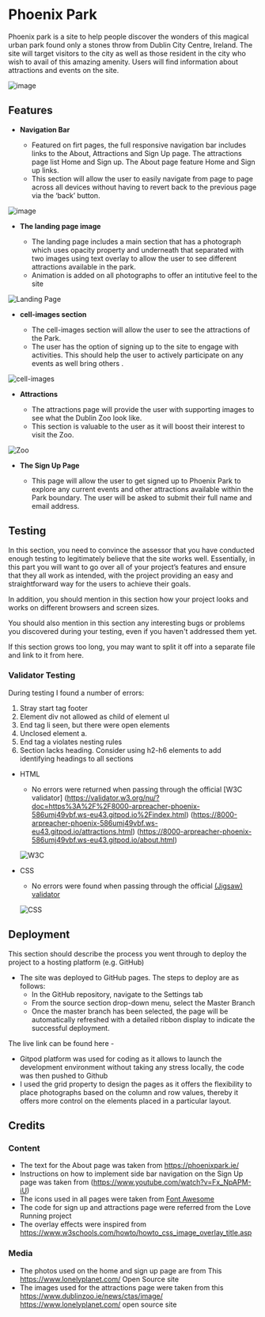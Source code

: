 # Phoenix Park

Phoenix park is a site to help people discover the wonders of this magical urban park found only a stones throw from Dublin City Centre, Ireland. The site will target visitors to the city as well as those resident in the city who wish to avail of this amazing amenity. Users will find information about attractions and events on the site.

![image](https://user-images.githubusercontent.com/101147217/166140608-ed367264-6835-456c-acfa-08d87dc46b4b.png)

## Features 

- __Navigation Bar__

  - Featured on firt pages, the full responsive navigation bar includes links to the About, Attractions and Sign Up page. The attractions page list Home and Sign up. The About page feature Home and Sign up links.
  - This section will allow the user to easily navigate from page to page across all devices without having to revert back to the previous page via the ‘back’ button. 

![image](https://user-images.githubusercontent.com/101147217/166141641-dec4668f-536e-41b1-bb01-8c4ef180a4d4.png)

- __The landing page image__

  - The landing page includes a main section that has a photograph which uses opacity property and underneath that separated with two images using text overlay to allow the user to see different attractions available in the park. 
  - Animation is added on all photographs to offer an intitutive feel to the site

![Landing Page](https://user-images.githubusercontent.com/101147217/166141789-562b6342-073c-448d-b559-480d70dbc00c.png)

- __cell-images section__

  - The cell-images section will allow the user to see the attractions of the Park. 
  - The user has the option of signing up to the site to engage with activities. This should help the user to actively participate on any events as well bring others . 

![cell-images](https://user-images.githubusercontent.com/101147217/166142812-a0660520-7047-43b8-93bc-388a272492ae.png)

- __Attractions__

  - The attractions page will provide the user with supporting images to see what the Dublin Zoo look like. 
  - This section is valuable to the user as it will boost their interest to visit the Zoo. 

![Zoo](https://user-images.githubusercontent.com/101147217/166142977-e3060e44-36ed-4d40-a0ef-ccf3a7dcd080.png)

- __The Sign Up Page__

  - This page will allow the user to get signed up to Phoenix Park to explore any current events and other attractions available within the Park boundary. The user will be asked to submit their full name and email address. 

## Testing 

In this section, you need to convince the assessor that you have conducted enough testing to legitimately believe that the site works well. Essentially, in this part you will want to go over all of your project’s features and ensure that they all work as intended, with the project providing an easy and straightforward way for the users to achieve their goals.

In addition, you should mention in this section how your project looks and works on different browsers and screen sizes.

You should also mention in this section any interesting bugs or problems you discovered during your testing, even if you haven't addressed them yet.

If this section grows too long, you may want to split it off into a separate file and link to it from here.


### Validator Testing 

During testing I found a number of errors:
1) Stray start tag footer
2) Element div not allowed as child of element ul
3) End tag li seen, but there were open elements
4) Unclosed element a.
5) End tag a violates nesting rules
6) Section lacks heading. Consider using h2-h6 elements to add identifying headings to all sections

- HTML
  - No errors were returned when passing through the official [W3C validator] (https://validator.w3.org/nu/?doc=https%3A%2F%2F8000-arpreacher-phoenix-586umj49vbf.ws-eu43.gitpod.io%2Findex.html) (https://8000-arpreacher-phoenix-586umj49vbf.ws-eu43.gitpod.io/attractions.html) (https://8000-arpreacher-phoenix-586umj49vbf.ws-eu43.gitpod.io/about.html)
  
  ![W3C](https://user-images.githubusercontent.com/101147217/166147946-547eef14-013f-44b8-be37-904b90497c6a.png)

- CSS
  - No errors were found when passing through the official [(Jigsaw) validator](https://jigsaw.w3.org/css-validator/validator?uri=https%3A%2F%2F8000-arpreacher-phoenix-586umj49vbf.ws-eu43.gitpod.io%2Findex.html&profile=css3svg&usermedium=all&warning=1&vextwarning=&lang=en)

  ![CSS](https://user-images.githubusercontent.com/101147217/166147518-a59327ee-5758-45ac-b0cb-4a31052316b8.png)

## Deployment

This section should describe the process you went through to deploy the project to a hosting platform (e.g. GitHub) 

- The site was deployed to GitHub pages. The steps to deploy are as follows: 
  - In the GitHub repository, navigate to the Settings tab 
  - From the source section drop-down menu, select the Master Branch
  - Once the master branch has been selected, the page will be automatically refreshed with a detailed ribbon display to indicate the successful deployment. 

The live link can be found here - 
- Gitpod platform was used for coding as it allows to launch the development environment without taking any stress locally,  the code was then pushed to Github 
- I used the grid property to design the pages as it offers the flexibility to place photographs based on the column and row values, thereby it offers more control on the      elements placed in a particular layout.


## Credits 

### Content 

- The text for the About page was taken from https://phoenixpark.ie/
- Instructions on how to implement side bar navigation on the Sign Up page was taken from (https://www.youtube.com/watch?v=Fx_NpAPM-iU)
- The icons used in all pages were taken from [Font Awesome](https://fontawesome.com/)
- The code for sign up and attractions page were referred from the Love Running project
- The overlay effects were inspired from https://www.w3schools.com/howto/howto_css_image_overlay_title.asp

### Media

- The photos used on the home and sign up page are from This https://www.lonelyplanet.com/ Open Source site
- The images used for the attractions page were taken from this https://www.dublinzoo.ie/news/ctas/image/  https://www.lonelyplanet.com/ open source site